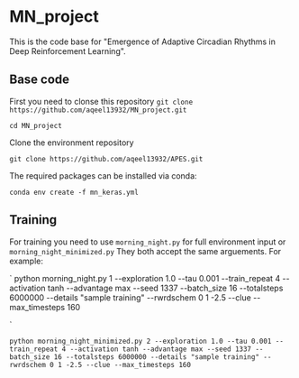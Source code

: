 # MN_project
This is the code base for "Emergence of Adaptive Circadian Rhythms in Deep Reinforcement Learning".

## Base code
First you need to clonse this repository
`
git clone https://github.com/aqeel13932/MN_project.git
`

`
cd MN_project
`

Clone the environment repository

`
git clone https://github.com/aqeel13932/APES.git
`

The required packages can be installed via conda:

`
conda env create -f mn_keras.yml
`

## Training
For training you need to use `morning_night.py` for full environment input or `morning_night_minimized.py` They both accept the same arguements. 
For example: 

`
python morning_night.py 1 --exploration 1.0 --tau 0.001 --train_repeat 4 --activation tanh --advantage max --seed 1337 --batch_size 16 --totalsteps 6000000 --details "sample training" --rwrdschem 0 1 -2.5 --clue --max_timesteps 160 

`

`
python morning_night_minimized.py 2 --exploration 1.0 --tau 0.001 --train_repeat 4 --activation tanh --advantage max --seed 1337 --batch_size 16 --totalsteps 6000000 --details "sample training" --rwrdschem 0 1 -2.5 --clue --max_timesteps 160 
`

